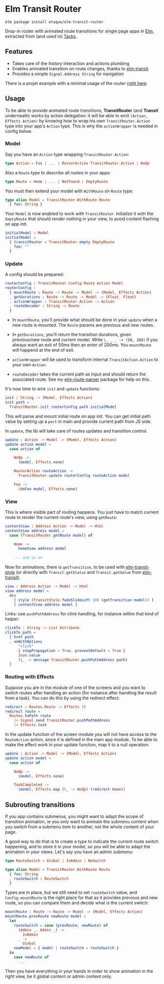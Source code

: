 # Elm Transit Router

    elm package install etaque/elm-transit-router

Drop-in router with animated route transitions for single page apps in [Elm](http://elm-lang.org/), extracted from (and used in) [Tacks](https://github.com/etaque/tacks/tree/master/client/src).


## Features

* Takes care of the *history* interaction and actions plumbing
* Enables animated transition on route changes, thanks to [elm-transit](http://package.elm-lang.org/packages/etaque/elm-transit/latest)
* Provides a simple `Signal.Address String` for navigation 

There is a projet example with a minimal usage of the router [right here](./example).


## Usage

To be able to provide animated route transitions, **TransitRouter** (and **Transit** underneath) works by action delegation: it will be able to emit `(Action, Effects Action)` by knowing how to wrap his own `TransitRouter.Action` type into your app's `Action` type. This is why the `actionWrapper` is needed in config below.


### Model

Say you have an `Action` type wrapping `TransitRouter.Action`:

```elm
type Action = Foo | ... | RouterAction TransitRouter.Action | NoOp
```

Also a `Route` type to describe all routes in your apps:

```elm
type Route = Home | ... | NotFound | EmptyRoute
```

You must then extend your model with `WithRoute` on `Route` type:

```elm
type alias Model = TransitRouter.WithRoute Route 
  { foo: String }
```

Your `Model` is now enabled to work with `TransitRouter`. Initialize it with the `EmptyRoute` that should render nothing in your view, to avoid content flashing on app init.

```elm
initialModel : Model
initialModel =
  { transitRouter = TransitRouter.empty EmptyRoute
  , foo: ""
  }
```


### Update

A config should be prepared:

```elm
routerConfig : TransitRouter.Config Route Action Model
routerConfig :
  { mountRoute : Route -> Route -> Model -> (Model, Effects Action)
  , getDurations : Route -> Route -> Model -> (Float, Float)
  , actionWrapper : TransitRouter.Action -> Action
  , routeDecoder : String -> Route
  }
```

* In `mountRoute`, you'll provide what should be done in your `update` when a new route is mounted. The `Route` params are previous and new routes.

* In `getDurations`, you'll return the transition durations, given previous/new route and current model. Write `\_ _ _ -> (50, 200)` if you always want an exit of 50ms then an enter of 200ms. You `mountRoute` will happend at the end of exit.

* `actionWrapper` will be used to transform internal `TransitAction.Action` to your own `Action`.

* `routeDecoder` takes the current path as input and should return the associated route.
See my [elm-route-parser](http://package.elm-lang.org/packages/etaque/elm-route-parser/latest) package for help on this.


It's now time to wire `init` and `update` functions:

```elm
init : String -> (Model, Effects Action)
init path =
  TransitRouter.init routerConfig path initialModel
```

This will parse and mount initial route on app init. You can get initial path value by setting up a `port` in main and provide current path from JS side.

In `update`, the lib will take care of routes updates and transition control.

```elm
update : Action -> Model -> (Model, Effects Action)
update action model =
  case action of

    NoOp ->
      (model, Effects.none)

    RouterAction routeAction ->
      TransitRouter.update routerConfig routeAction model

    Foo ->
      (doFoo model, Effects.none)
```


### View

This is where visible part of routing happens. You just have to match current route to render the current route's view, using `getRoute`:


```elm
contentView : Address Action -> Model -> Html
contentView address model =
  case (TransitRouter.getRoute model) of

    Home ->
      homeView address model
    
    --- and so on

```

Now for animations, there is `getTransition`, to be used with [elm-transit-style](http://package.elm-lang.org/packages/etaque/elm-transit-style/latest) (or directly with `Transit.getStatus` and `Transit.getValue` from [elm-transit](http://package.elm-lang.org/packages/etaque/elm-transit/latest)).

```elm
view : Address Action -> Model -> Html
view address model =
  div
    [ style (TransitStyle.fadeSlideLeft 100 (getTransition model)) ]
    [ contentView address model ]
```

Links: use `pushPathAddress` for clink handling, for instance within that kind of helper:

```elm
clickTo : String -> List Attribute
clickTo path =
  [ href path
  , onWithOptions
      "click"
      { stopPropagation = True, preventDefault = True }
      Json.value
      (\_ -> message TransitRouter.pushPathAddress path)
  ]
```

### Routing with Effects

Suppose you are in the module of one of the screens and you want to switch routes after handling an action (for instance after handling the result from a task). You can do this by using the redirect effect:

```elm
redirect : Routes.Route -> Effects ()
redirect route =
  Routes.toPath route
    |> Signal.send TransitRouter.pushPathAddress
    |> Effects.task
```

In the update function of the screen module you will not have access to the `RouteAction` action, since it is defined in the main app module. To be able to make the effect work in your update function, map it to a null operation:

```elm
update : Action -> Model -> (Model, Effects Action)
update action model =
  case action of

    NoOp ->
      (model, Effects.none)

    TaskCompleted ->
      (model, Effects.map (\_ -> NoOp) (redirect Home))
```


## Subrouting transitions

If you app contains submenus, you might want to adapt the scope of transition animation, ie you only want to animate the submenu content when you switch from a submenu item to another, not the whole content of your page.

A good way to do that is to create a type to indicate the current route switch happening, and to store it in your model, so you will be able to adapt the animation in your views. Let's say you have an admin submenu:

```elm
type RouteSwitch = Global | InAdmin | NoSwitch

type alias Model = TransitRouter.WithRoute Route 
  { foo: String
  , routeSwitch : RouteSwitch
  }
```

Types are in place, but we still need to set `routeSwitch` value, and `Config.mountRoute` is the right place for that as it provides previous and new route, so you can compare them and decide what is the current switch:

```elm
mountRoute : Route -> Route -> Model -> (Model, Effects Action)
mountRoute prevRoute newRoute model =
  let
    routeSwitch = case (prevRoute, newRoute) of
      (Admin _, Admin _) ->
        InAdmin
      _ ->
        Global
    newModel = { model | routeSwitch = routeSwitch }
  in
    case newRoute of
      ...
```

Then you have everything in your hands in order to show animation in the right view, be it global content or admin content only.
